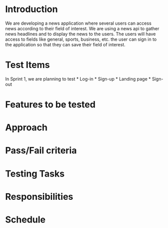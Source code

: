 <h1>Introduction</h1>
We are developing a news application where several users can access news according to their field of interest. We are using a news api to gather news headlines and to display the news to the users. The users will have access to fields like general, sports, business, etc. the user can sign in to the application so that they can save their field of interest.
<h1>Test Items</h1>
In Sprint 1, we are planning to test 
* Log-in
* Sign-up
* Landing page
* Sign-out
<h1>Features to be tested</h1>
<h1>Approach</h1>
<h1>Pass/Fail criteria</h1>
<h1>Testing Tasks</h1>
<h1>Responsibilities</h1>
<h1>Schedule</h1>
